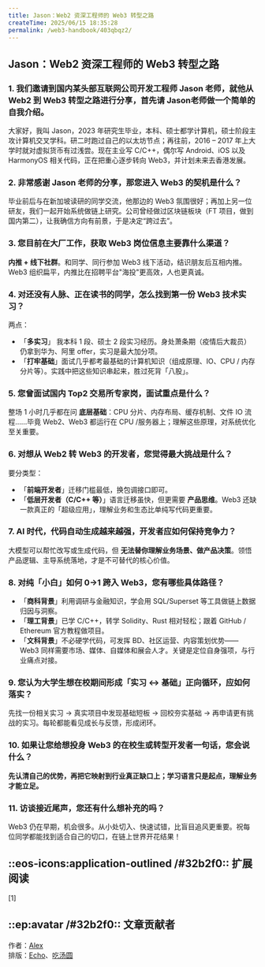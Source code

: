 ```yaml
---
title: Jason：Web2 资深工程师的 Web3 转型之路
createTime: 2025/06/15 18:35:28
permalink: /web3-handbook/403qbqz2/
---
```

## Jason：Web2 资深工程师的 Web3 转型之路


### 1. 我们邀请到国内某头部互联网公司开发工程师 Jason 老师，就他从 Web2 到 Web3 转型之路进行分享，首先请 Jason老师做一个简单的自我介绍。
    
大家好，我叫 Jason，2023 年研究生毕业，本科、硕士都学计算机，硕士阶段主攻计算机交叉学科。研二时跑过自己的以太坊节点；再往前，2016 – 2017 年上大学时就对虚拟货币有过浅尝。现在主业写 C/C++，偶尔写 Android、iOS 以及 HarmonyOS 相关代码，正在把重心逐步转向 Web3，并计划未来去香港发展。
    
### 2. 非常感谢 Jason 老师的分享，那您进入 Web3 的契机是什么？
    
毕业前后与在新加坡读研的同学交流，他那边的 Web3 氛围很好；再加上另一位研友，我们一起开始系统做链上研究。公司曾经做过区块链板块（FT 项目，做到国内第二），让我确信方向有前景，于是决定“跨过去”。
    
### 3. 您目前在大厂工作，获取 Web3 岗位信息主要靠什么渠道？
    
**内推 + 线下社群**。和同学、同行参加 Web3 线下活动，结识朋友后互相内推。Web3 组织扁平，内推比在招聘平台"海投"更高效，人也更真诚。
    
### 4. 对还没有人脉、正在读书的同学，怎么找到第一份 Web3 技术实习？
    
两点：
    
- 「**多实习**」 我本科 1 段、硕士 2 段实习经历。身处萧条期（疫情后大裁员）仍拿到华为、阿里 offer，实习是最大加分项。
- 「**打牢基础**」面试几乎都考最基础的计算机知识（组成原理、IO、CPU / 内存分片等）。实践中把这些知识串起来，胜过死背「八股」。
    
### 5. 您曾面试国内 Top2 交易所专家岗，面试重点是什么？
    
整场 1 小时几乎都在问 **底层基础**：CPU 分片、内存布局、缓存机制、文件 IO 流程……毕竟 Web2、Web3 都运行在 CPU /服务器上；理解这些原理，对系统优化至关重要。
    
### 6. 对想从 Web2 转 Web3 的开发者，您觉得最大挑战是什么？
    
要分类型：
    
- 「**前端开发者**」迁移门槛最低，换包调接口即可。 
- 「**低层开发者（C/C++ 等）**」语言迁移虽快，但更需要 **产品思维**。Web3 还缺一款真正的「超级应用」，理解业务和生态比单纯写代码更重要。
    
### 7. AI 时代，代码自动生成越来越强，开发者应如何保持竞争力？
    
大模型可以帮忙改写或生成代码，但 **无法替你理解业务场景、做产品决策**。领悟产品逻辑、主导系统落地，才是不可替代的核心价值。
    
### 8. 对纯「小白」如何 0→1 跨入 Web3，您有哪些具体路径？
    
- 「**商科背景**」利用调研与金融知识，学会用 SQL/Superset 等工具做链上数据归因与洞察。
- 「**理工背景**」已学 C/C++，转学 Solidity、Rust 相对轻松；跟着 GitHub / Ethereum 官方教程做项目。
- 「**文科背景**」不必硬学代码，可发挥 BD、社区运营、内容策划优势——Web3 同样需要市场、媒体、自媒体和展会人才。关键是定位自身强项，与行业痛点对接。
    
### 9. 您认为大学生想在校期间形成「实习 ↔ 基础」正向循环，应如何落实？
    
先找一份相关实习 → 真实项目中发现基础短板 → 回校夯实基础 → 再申请更有挑战的实习。每轮都能看见成长与反馈，形成闭环。
    
### 10. 如果让您给想投身 Web3 的在校生或转型开发者一句话，您会说什么？
    
**先认清自己的优势，再把它映射到行业真正缺口上；学习语言只是起点，理解业务才能立足。**
    
### 11. 访谈接近尾声，您还有什么想补充的吗？
    
Web3 仍在早期，机会很多。从小处切入、快速试错，比盲目追风更重要。祝每位同学都能找到适合自己的切口，在链上世界开花结果！
    
## ::eos-icons:application-outlined /#32b2f0:: 扩展阅读
[1] 

## ::ep:avatar /#32b2f0:: 文章贡献者  
作者：[Alex](/)  
排版：[Echo](https://x.com/Echo_liuchan)、[吃汤圆](/) 
